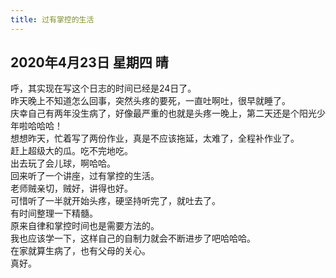 ```yaml
---
title: 过有掌控的生活
---
```

## 2020年4月23日 星期四 晴
呼，其实现在写这个日志的时间已经是24日了。  
昨天晚上不知道怎么回事，突然头疼的要死，一直吐啊吐，很早就睡了。  
庆幸自己有两年没生病了，好像最严重的也就是头疼一晚上，第二天还是个阳光少年啦哈哈哈！  
想想昨天，忙着写了两份作业，真是不应该拖延，太难了，全程补作业了。  
赶上超级大的瓜。吃不完地吃。  
出去玩了会儿球，啊哈哈。  
回来听了一个讲座，过有掌控的生活。  
老师贼亲切，贼好，讲得也好。  
可惜听了一半就开始头疼，硬坚持听完了，就吐去了。  
有时间整理一下精髓。  
原来自律和掌控时间也是需要方法的。  
我也应该学一下，这样自己的自制力就会不断进步了吧哈哈哈。  
在家就算生病了，也有父母的关心。  
真好。  